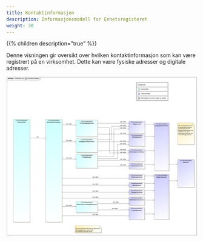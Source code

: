```yaml
---
title: Kontaktinformasjon
description: Informasjonsmodell for Enhetsregisteret
weight: 30
---
```


{{% children description="true" %}}

Denne visningen gir oversikt over hvilken kontaktinformasjon som kan være registrert på en virksomhet. Dette kan være fysiske adresser og digitale adresser.

![kontaktInformasjon](https://github.com/brreg/informasjonsmodeller/blob/main/enhetsregisteret/forretningsobjektmodeller/kontaktinformasjon.jpg?raw=true)

